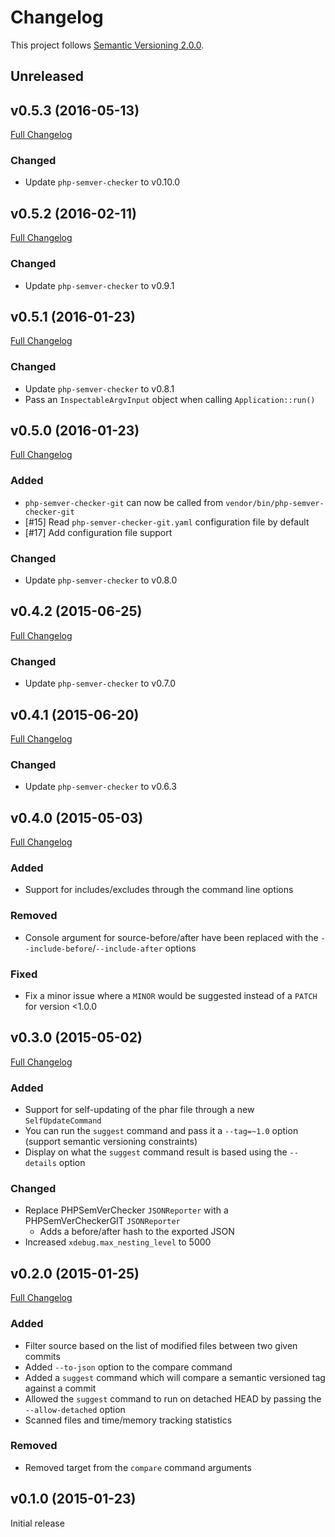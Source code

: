 # Changelog

This project follows [Semantic Versioning 2.0.0](http://semver.org/).

## <a name="unreleased"></a>Unreleased

## <a name="v0.5.3"></a>v0.5.3 (2016-05-13)
[Full Changelog](https://github.com/tomzx/php-semver-checker-git/compare/v0.5.2...v0.5.3)
### Changed
* Update `php-semver-checker` to v0.10.0

## <a name="v0.5.2"></a>v0.5.2 (2016-02-11)
[Full Changelog](https://github.com/tomzx/php-semver-checker-git/compare/v0.5.1...v0.5.2)
### Changed
* Update `php-semver-checker` to v0.9.1

## <a name="v0.5.1"></a>v0.5.1 (2016-01-23)
[Full Changelog](https://github.com/tomzx/php-semver-checker-git/compare/v0.5.0...v0.5.1)
### Changed
* Update `php-semver-checker` to v0.8.1
* Pass an `InspectableArgvInput` object when calling `Application::run()`

## <a name="v0.5.0"></a>v0.5.0 (2016-01-23)
[Full Changelog](https://github.com/tomzx/php-semver-checker-git/compare/v0.4.2...v0.5.0)
### Added
* `php-semver-checker-git` can now be called from `vendor/bin/php-semver-checker-git`
* [#15] Read `php-semver-checker-git.yaml` configuration file by default
* [#17] Add configuration file support

### Changed
* Update `php-semver-checker` to v0.8.0

## <a name="v0.4.2"></a>v0.4.2 (2015-06-25)
[Full Changelog](https://github.com/tomzx/php-semver-checker-git/compare/v0.4.1...v0.4.2)
### Changed
* Update `php-semver-checker` to v0.7.0

## <a name="v0.4.1"></a>v0.4.1 (2015-06-20)
[Full Changelog](https://github.com/tomzx/php-semver-checker-git/compare/v0.4.0...v0.4.1)
### Changed
* Update `php-semver-checker` to v0.6.3

## <a name="v0.4.0"></a>v0.4.0 (2015-05-03)
[Full Changelog](https://github.com/tomzx/php-semver-checker-git/compare/v0.3.0...v0.4.0)
### Added
* Support for includes/excludes through the command line options

### Removed
* Console argument for source-before/after have been replaced with the `--include-before`/`--include-after` options

### Fixed
* Fix a minor issue where a `MINOR` would be suggested instead of a `PATCH` for version <1.0.0

## <a name="v0.3.0"></a>v0.3.0 (2015-05-02)
[Full Changelog](https://github.com/tomzx/php-semver-checker-git/compare/v0.2.0...v0.3.0)
### Added
* Support for self-updating of the phar file through a new `SelfUpdateCommand`
* You can run the `suggest` command and pass it a `--tag=~1.0` option (support semantic versioning constraints)
* Display on what the `suggest` command result is based using the `--details` option

### Changed
* Replace PHPSemVerChecker `JSONReporter` with a PHPSemVerCheckerGIT `JSONReporter`
	* Adds a before/after hash to the exported JSON
* Increased `xdebug.max_nesting_level` to 5000

## <a name="v0.2.0"></a>v0.2.0 (2015-01-25)
[Full Changelog](https://github.com/tomzx/php-semver-checker-git/compare/v0.1.0...v0.2.0)
### Added
* Filter source based on the list of modified files between two given commits
* Added `--to-json` option to the compare command
* Added a `suggest` command which will compare a semantic versioned tag against a commit
* Allowed the `suggest` command to run on detached HEAD by passing the `--allow-detached` option
* Scanned files and time/memory tracking statistics

### Removed
* Removed target from the `compare` command arguments

## <a name="v0.1.0"></a>v0.1.0 (2015-01-23)

Initial release
